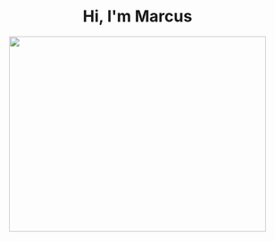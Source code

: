 <h1 align="center">Hi, I'm Marcus</h1>
<a href="https://github.com/kiryano"></a>
<p align="center">
  <img width="460" height="350" src="https://images.unsplash.com/photo-1546975490-a79abdd54533?ixlib=rb-4.0.3&ixid=MnwxMjA3fDB8MHxwaG90by1wYWdlfHx8fGVufDB8fHx8&auto=format&fit=crop&w=774&q=80">
</p>

